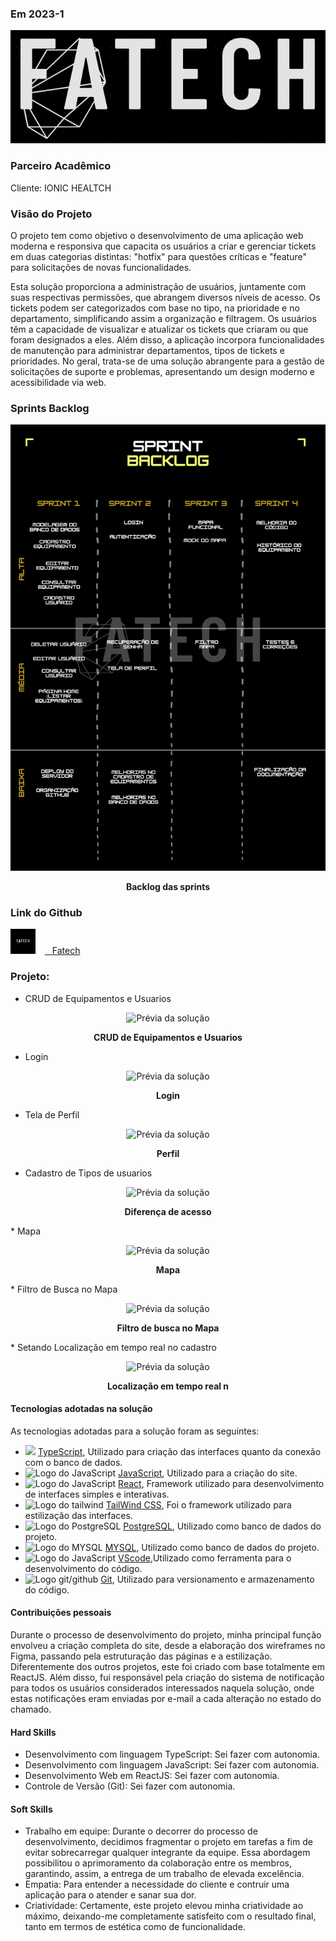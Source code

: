 ### Em 2023-1
![Logo do projeto](/img/logo.jpeg)

### Parceiro Acadêmico

Cliente: IONIC HEALTCH

### Visão do Projeto

O projeto tem como objetivo o desenvolvimento de uma aplicação web moderna e responsiva que capacita os usuários a criar e gerenciar tickets em duas categorias distintas: "hotfix" para questões críticas e "feature" para solicitações de novas funcionalidades.

Esta solução proporciona a administração de usuários, juntamente com suas respectivas permissões, que abrangem diversos níveis de acesso. Os tickets podem ser categorizados com base no tipo, na prioridade e no departamento, simplificando assim a organização e filtragem. Os usuários têm a capacidade de visualizar e atualizar os tickets que criaram ou que foram designados a eles. Além disso, a aplicação incorpora funcionalidades de manutenção para administrar departamentos, tipos de tickets e prioridades. No geral, trata-se de uma solução abrangente para a gestão de solicitações de suporte e problemas, apresentando um design moderno e acessibilidade via web.

### Sprints Backlog

<p align="center">
	<img src="/img/backLog5.png" alt="Backlog das sprints">
	<p align="center"><strong>Backlog das sprints</strong></p>
</p>


### Link do Github
<a href="https://github.com/4-Fatech/API-4Semestre" target="_blank"><img src="/img/logoGit.png" alt="Logo do Github" width="40" style="margin: 0px 15px 0px 0px;" /><span>&nbsp;&nbsp;&nbsp;</span><span>Fatech</span></a>

### Projeto:

* CRUD de Equipamentos e Usuarios
<p align="center">
	<img src="https://www.youtube.com/watch?v=7IwTFC6wEow" alt="Prévia da solução">
	<p align="center"><strong>CRUD de Equipamentos e Usuarios</strong></p>
</p>

* Login
<p align="center">
	<img src="https://github.com/dsslleagion/PortifolioADS-Dionisio-Samuel/assets/88494278/78205bb6-7c09-4513-bc64-bd99d83bc205"  alt="Prévia da solução">
	<p align="center"><strong>Login</strong></p>
</p>

* Tela de Perfil
<p align="center">
	<img src="https://github.com/dsslleagion/PortifolioADS-Dionisio-Samuel/assets/88494278/2ff41e74-1f4f-47e4-940d-d5dcd3ccb692"  alt="Prévia da solução">
	<p align="center"><strong>Perfil</strong></p>
</p>

* Cadastro de Tipos de usuarios
<p align="center">
	<img  src="https://github.com/dsslleagion/PortifolioADS-Dionisio-Samuel/assets/88494278/f96c2b50-5f6c-4c10-ac43-475b70624221" alt="Prévia da solução">
	<p align="center"><strong>Diferença de acesso</strong></p>
</p>
* Mapa
<p align="center">
	<img  src="https://github.com/dsslleagion/PortifolioADS-Dionisio-Samuel/assets/88494278/92d52cad-1ae5-4b5f-8831-1ad6b466bf9d" alt="Prévia da solução">
	<p align="center"><strong>Mapa</strong></p>
</p>
* Filtro de Busca no Mapa
<p align="center">
	<img   src="https://github.com/dsslleagion/PortifolioADS-Dionisio-Samuel/assets/88494278/1d7c3f5b-5d80-4ad9-a31e-448a33e1d55f" alt="Prévia da solução">
	<p align="center"><strong>Filtro de busca no Mapa</strong></p>
</p>
* Setando Localização em tempo real no cadastro
<p align="center">
	<img    src="https://github.com/dsslleagion/PortifolioADS-Dionisio-Samuel/assets/88494278/498f2b07-95f6-47b6-9f44-b8425f2b7871" alt="Prévia da solução">
	<p align="center"><strong>Localização em tempo real n</strong></p>
</p>


#### Tecnologias adotadas na solução

As tecnologias adotadas para a solução foram as seguintes:  
* <img src="https://cdn.jsdelivr.net/gh/devicons/devicon/icons/typescript/typescript-original.svg" width="200" /> [TypeScript](https://www.typescriptlang.org/), Utilizado para criação das interfaces quanto da conexão com o banco de dados.
* <img src="https://cdn.jsdelivr.net/gh/devicons/devicon/icons/javascript/javascript-original.svg" alt="Logo do JavaScript" width="200" /> [JavaScript](https://developer.mozilla.org/pt-BR/docs/Web/JavaScript), Utilizado para a criação do site.
* <img src="https://cdn.jsdelivr.net/gh/devicons/devicon/icons/react/react-original.svg" alt="Logo do JavaScript" width="200" /> [React](https://react.dev/), Framework utilizado para desenvolvimento de interfaces simples e interativas.
* <img src="https://camo.githubusercontent.com/edbc72808229088568aceb3e147c8518743f518a4aa679662774701ce275a796/68747470733a2f2f736b696c6c69636f6e732e6465762f69636f6e733f693d7461696c77696e64" alt="Logo do tailwind" width="200" /> [TailWind CSS](https://tailwindcss.com/), Foi o framework utilizado para estilização das interfaces.
* <img src="https://camo.githubusercontent.com/0172e1f995dc825cdb78c6209ae9d969c64db1106a066714c12dd3f52073624a/68747470733a2f2f736b696c6c69636f6e732e6465762f69636f6e733f693d706f737467726573716c" alt="Logo do PostgreSQL" width="200" /> [PostgreSQL](https://www.postgresql.org/), Utilizado como banco de dados do projeto.
* <img src="https://ucarecdn.com/0295176b-b17a-4106-b3b0-5bf2b14365e6/" alt="Logo do MYSQL" width="200" /> [MYSQL](https://www.mysql.com/), Utilizado como banco de dados do projeto.
* <img src="https://cdn.jsdelivr.net/gh/devicons/devicon/icons/vscode/vscode-original.svg" alt="Logo do JavaScript" width="200" /> [VScode](https://code.visualstudio.com/),Utilizado como ferramenta para o desenvolvimento do código.
* <img src="https://skillicons.dev/icons?i=git,github" alt="Logo git/github" width="200" /> [Git](https://git-scm.com/doc), Utilizado para versionamento e armazenamento do código.


#### Contribuições pessoais

Durante o processo de desenvolvimento do projeto, minha principal função envolveu a criação completa do site, desde a elaboração dos wireframes no Figma, passando pela estruturação das páginas e a estilização. Diferentemente dos outros projetos, este foi criado com base totalmente em ReactJS. Além disso, fui responsável pela criação do sistema de notificação para todos os usuários considerados interessados naquela solução, onde estas notificações eram enviadas por e-mail a cada alteração no estado do chamado.


#### Hard Skills

* Desenvolvimento com linguagem TypeScript: Sei fazer com autonomia.
* Desenvolvimento com linguagem JavaScript: Sei fazer com autonomia.
* Desenvolvimento Web em  ReactJS: Sei fazer com autonomia.
* Controle de Versão (Git): Sei fazer com autonomia.

#### Soft Skills  

* Trabalho em equipe: Durante o decorrer do processo de desenvolvimento, decidimos fragmentar o projeto em tarefas a fim de evitar sobrecarregar qualquer integrante da equipe. Essa abordagem possibilitou o aprimoramento da colaboração entre os membros, garantindo, assim, a entrega de um trabalho de elevada excelência.
* Empatia: Para entender a necessidade do cliente e contruir uma aplicação para o atender e sanar sua dor.
* Criatividade: Certamente, este projeto elevou minha criatividade ao máximo, deixando-me completamente satisfeito com o resultado final, tanto em termos de estética como de funcionalidade.


##